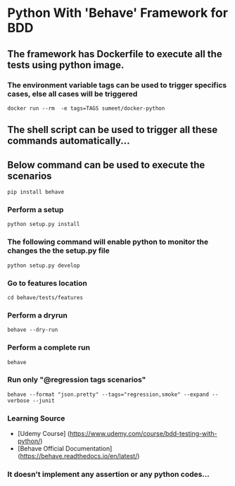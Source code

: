 # Python With 'Behave' Framework for BDD

## The framework has Dockerfile to execute all the tests using python image.
### The environment variable tags can be used to trigger specifics cases, else all cases will be triggered
`docker run --rm  -e tags=TAGS sumeet/docker-python`

## The shell script can be used to trigger all these commands automatically...

## Below command can be used to execute the scenarios

`pip install behave`

### Perform a setup
`python setup.py install`

### The following command will enable python to monitor the changes the the setup.py file
`python setup.py develop`

### Go to features location
`cd behave/tests/features`

### Perform a dryrun
`behave --dry-run`

### Perform a complete run
`behave`

### Run only "@regression tags scenarios"

`behave --format "json.pretty" --tags="regression,smoke" --expand --verbose --junit`

### Learning Source
- [Udemy Course] (https://www.udemy.com/course/bdd-testing-with-python/)
- [Behave Official Documentation] (https://behave.readthedocs.io/en/latest/)

### It doesn't implement any assertion or any python codes...
